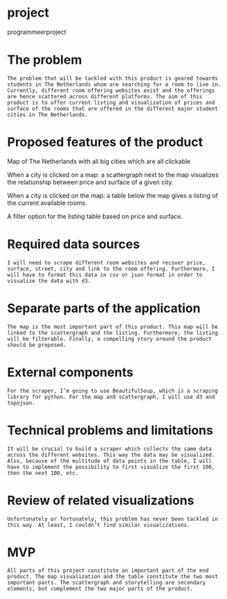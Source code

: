 # project
programmeerproject

# The problem 
 
	The problem that will be tackled with this product is geared towards students in The Netherlands whom are searching for a room to live in. Currently, different room offering websites exist and the offerings are hence scattered across different platforms. The aim of this product is to offer current listing and visualization of prices and surface of the rooms that are offered in the different major student cities in The Netherlands.
 
# Proposed features of the product 
 
Map of The Netherlands with all big cities which are all clickable 

When a city is clicked on a map: a scattergraph next to the map visualizes the relationship between price and surface of a given city. 

When a city is clicked on the map: a table below the map gives a listing of the current available rooms. 

A filter option for the listing table based on price and surface. 
 
# Required data sources
 
	I will need to scrape different room websites and recover price, surface, street, city and link to the room offering. Furthermore, I will have to format this data in csv or json format in order to visualize the data with d3. 
 
# Separate parts of the application
 
	The map is the most important part of this product. This map will be linked to the scattergraph and the listing. Furthermore, the listing will be filterable. Finally, a compelling story around the product should be proposed. 
 
# External components
 
	For the scraper, I’m going to use BeautifulSoup, which is a scraping library for python. For the map and scattergraph, I will use d3 and topojson. 
 
# Technical problems and limitations
 
	It will be crucial to build a scraper which collects the same data across the different websites. This way the data may be visualized. 
	Also, because of the multitude of data points in the table, I will have to implement the possibility to first visualize the first 100, then the next 100, etc. 
 
 
 
# Review of related visualizations
	
	Unfortunately or fortunately, this problem has never been tackled in this way. At least, I couldn’t find similar visualizations.
 
# MVP
 
	All parts of this project constitute an important part of the end product. The map visualization and the table constitute the two most important parts. The scattergraph and storytelling are secondary elements, but complement the two major parts of the product. 
 
 
 
